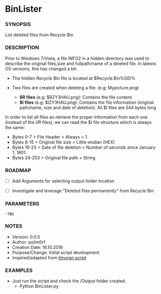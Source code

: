 # BinLister

### SYNOPSIS
  List deleted files from Recycle Bin
  

### DESCRIPTION

 Prior to Windows 7/Vista, a file INFO2 in a hidden directory was used to describe the original files,size and 
 fullpath/name of a deleted file.
 In latests OS versions, this has changed a bit:
 - The hidden Recycle Bin file is located at \$Recycle.Bin\%SID%
 - Two files are created when deleting a file: (e.g: Mypicture.png)
   
   - **$R files** (e.g: $RZY3HAU.png): Contains the file content.
   - **$I files** (e.g: $IZY3HAU.png): Contains the file information (original path/name, size and date of deletion). 
    All $I files are 544 bytes long
  
  In order to list all files an retrieve the proper information from each one (instead of the $I/$R files), we
  can read the $I file structure which is always the same:
  
  -  Bytes 0-7      >	  File Header	 >          Always = 1
  -  Bytes 8-15	    >	  Original file size	 >   Little-endian (HEX)
  -  Bytes 16-23	  >	  Date of file deletion	 >  Number of seconds since January 1, 1601. 
  -  Bytes 24-253	  >	  Original file path	 >  String

 

### ROADMAP

 - [ ] Add Arguments for selecting output folder location
 - [ ] Investigate and leverage "Deleted files permanently" from Recycle Bin



### PARAMETERS 

    -TBD 


### NOTES

  - Version:        0.0.5
  - Author:         polim0rf
  - Creation Date:  16.10.2018
  - Purpose/Change: Initial script development
  - Inspired/adapted from [jtmoran script](https://github.com/jtmoran/recbin)


### EXAMPLES

 * Just run the script and check the /Output folder created.
   - Python BinLister.py
